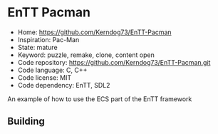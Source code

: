 # EnTT Pacman

- Home: https://github.com/Kerndog73/EnTT-Pacman
- Inspiration: Pac-Man
- State: mature
- Keyword: puzzle, remake, clone, content open
- Code repository: https://github.com/Kerndog73/EnTT-Pacman.git
- Code language: C, C++
- Code license: MIT
- Code dependency: EnTT, SDL2

An example of how to use the ECS part of the EnTT framework

## Building
